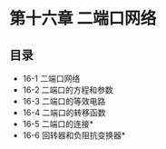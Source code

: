 # 第十六章 二端口网络

## 目录

- 16-1 二端口网络
- 16-2 二端口的方程和参数
- 16-3 二端口的等效电路
- 16-4 二端口的转移函数
- 16-5 二端口的连接*
- 16-6 回转器和负阻抗变换器*
